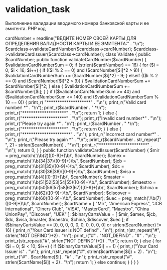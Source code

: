 # validation_task
Выполнение валидации вводимого номера банковской карты и ее эмитента.
PHP код


<?php

$cardclass = new Validate();
$cardclass->cardNumber = readline("ВЕДИТЕ НОМЕР СВОЕЙ КАРТЫ ДЛЯ ОПРЕДЕЛЕНИЯ ВАЛИДНОСТИ КАРТЫ И ЕЕ ЭМИТЕНТА:" . "\n");
$cardclass->validateCardNumber($cardclass->cardNumber);
$cardclass->validateCardIssuer($cardclass->cardNumber);

class Validate
{
    public $cardNumber;

    public function validateCardNumber($cardNumber)
    {
        $validationCardNumberSum = 0;

        if (strlen($cardNumber) == 16) {
            for ($i = 0; $i < 16; $i++) {
                if (($i % 2 == 0) and ($cardNumber[$i]*2 > 9)) {
                    $validationCardNumberSum += ($cardNumber[$i]*2) - 9;
                } elseif (($i % 2 == 0) and ($cardNumber[$i]*2 < 9)) {
                    $validationCardNumberSum += $cardNumber[$i]*2;
                } else {
                    $validationCardNumberSum += $cardNumber[$i];
                }
            }
            if (($validationCardNumberSum >= 40) and
                ($validationCardNumberSum <= 140) and
                ($validationCardNumberSum % 10 == 0)) {
                print_r( "********************" . "\n");
                print_r("Valid card number! *" . "\n");
                print_r($cardNumber . "   *\n");
                print_r("********************" . "\n");
                return 1;
            }   else {
                print_r("********************" . "\n");
                print_r("Invalid card number*" . "\n");
                print_r("Please try again   *" . "\n");
                print_r($cardNumber . "   *\n");
                print_r("********************" . "\n");
                return 0;
            }

        }   else {
            print_r("**********************" . "\n");
            print_r("Incorrect card number*" . "\n");
            print_r("Please try again     *" . "\n");
            print_r($cardNumber . str_repeat(" ", 21 - strlen($cardNumber)) . "*\n");
            print_r("**********************" . "\n");
            return 0;
        }

    }

    public function validateCardIssuer($cardNumber)
    {
        $mir = preg_match('/\b(2)([0-9]+)\b/', $cardNumber);
        $amex = preg_match('/\b(34|37)([0-9]+)\b/', $cardNumber);
        $jcb = preg_match('/\b(31|35)([0-9]+)\b/', $cardNumber);
        $dc = preg_match('/\b(30|36|38)([0-9]+)\b/', $cardNumber);
        $visa = preg_match('/\b(4)([0-9]+)\b/', $cardNumber);
        $master = preg_match('/\b(51|52|53|54|55)([0-9]+)\b/', $cardNumber);
        $maestro = preg_match('/\b(50|56|57|58|63|67)([0-9]+)\b/', $cardNumber);
        $china = preg_match('/\b(62)([0-9]+)\b/', $cardNumber);
        $discover = preg_match('/\b(60)([0-9]+)\b/', $cardNumber);
        $uec = preg_match('/\b(7)([0-9]+)\b/', $cardNumber);

        $cartName = [
            "Mir",
            "American Express",
            "JCB International",
            "Diners Club",
            "VISA",
            "MasterCard",
            "Maestro",
            "China UnionPay",
            "Discover",
            "UEK"
        ];

        $binaryCartsValue = [
            $mir,
            $amex,
            $jcb,
            $dc,
            $visa,
            $master,
            $maestro,
            $china,
            $discover,
            $uec
        ];

        if ($binaryCartsValue == [0, 0, 0, 0, 0, 0, 0, 0, 0, 0] or strlen($cardNumber) != 16) {
            print_r("Your Card Issuer is NOT defind" . "\n");
            print_r(str_repeat("#", strlen("NOT DEFIND")+2) . "\n");
            print_r("#" . "NOT_DEFIND" . "#" . "\n");
            print_r(str_repeat("#", strlen("NOT DEFIND")+2) . "\n");
            return 0;
        } else {
            for ($i = 0; $i < 10; $i++) {
                if ($binaryCartsValue[$i] == 1) {
                    print_r("Your Card Issuer is" . "\n");
                    print_r(str_repeat("#", strlen($cartName[$i]) + 2) . "\n");
                    print_r("#" . $cartName[$i] . "#" . "\n");
                    print_r(str_repeat("#", strlen($cartName[$i]) + 2) . "\n");
                    return 1;
                } else continue;
            }
        }
    }
}

